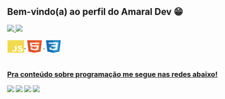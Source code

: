 ## Bem-vindo(a) ao perfil do Amaral Dev 😁

 <div>
   <a href="https://github.com/marcos-vinicius-do-amaral">
   <img height="180em" src="https://github-readme-stats.vercel.app/api?username=marcos-vinicius-do-amaral&show_icons=true&theme=tokyonight&include_all_commits=true&count_private=true"/>
   <img height="180em" src="https://github-readme-stats.vercel.app/api/top-langs/?username=marcos-vinicius-do-amaral&layout=compact&langs_count=6&theme=tokyonight"/>
</div>
    
<div style="display: inline_block"><br>
  <img align="center" alt="Js" height="30" width="40" src="https://raw.githubusercontent.com/devicons/devicon/master/icons/javascript/javascript-plain.svg">
  <img align="center" alt="HTML" height="30" width="40" src="https://raw.githubusercontent.com/devicons/devicon/master/icons/html5/html5-original.svg">
  <img align="center" alt="CSS" height="30" width="40" src="https://raw.githubusercontent.com/devicons/devicon/master/icons/css3/css3-original.svg">
</div>

<br>
 
### Pra conteúdo sobre programação me segue nas redes abaixo!
 
<div> 
  <a href="https://instagram.com/amaral.dev" target="_blank"><img src="https://img.shields.io/badge/-Instagram-%23E4405F?style=for-the-badge&logo=instagram&logoColor=white" target="_blank"></a>
 <a href="https://wa.me/message/7HXRS527KKUUD1" target="_blank"><img src="https://img.shields.io/badge/Whatsapp-7289DA?style=for-the-badge&logo=whatsappd&logoColor=green" target="_blank"></a> 
  <a href = "mailto:formatacao.marcos.amaral@outlook.com"><img src="https://img.shields.io/badge/-Hotmail-%23333?style=for-the-badge&logo=hotmail&logoColor=white" target="_blank"></a>
  <a href="https://www.linkedin.com/in/marcos-vinicius-do-amaral-dev" target="_blank"><img src="https://img.shields.io/badge/-LinkedIn-%230077B5?style=for-the-badge&logo=linkedin&logoColor=white" target="_blank"></a>
</div>
